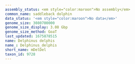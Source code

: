 ```yaml
---
assembly_status: <em style="color:maroon">No assembly</em>
common_name: saddleback dolphin
data_status: '<em style="color:maroon">No data</em>'
genome_size: 3080700000
genome_size_display: 3.08 Gbp
genome_size_method: GoaT
last_updated: 1675878515
name: Delphinus delphis
name_: Delphinus_delphis
short_name: mDelDel
taxon_id: 9728
---
```

